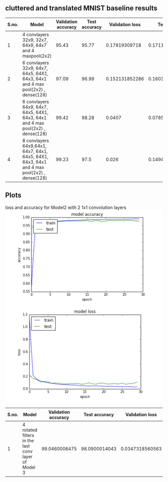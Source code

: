 ## cluttered and translated MNIST baseline results

| S.no.| Model  | Validation accuracy | Test accuracy| Validation loss | Test loss
|--- |------------- | ------------- |-------------|-----------------|-----------|
| 1 |4 convlayers 32x9, 32x7, 64x9, 64x7 and 4 maxpool(2x2) | 95.43 | 95.77 | 0.17819309718| 0.17119905455|
| 2 |6 convlayers 32x9, 64x7, 64x5, 64X1, 64x3, 64x1 and 4 max pool(2x2) , dense(128) | 97.09 | 96.99 | 0.152131852286| 0.160398687703|
| 3 |6 convlayers 64x9, 64x7, 64x5, 64X1, 64x3, 64x1 and 4 max pool(2x2) , dense(128) | 99.42 | 98.28 | 0.0407| 0.0785|
| 4 |8 convlayers 64x9,64x1, 64x7, 64x1, 64x5, 64X1, 64x3, 64x1 and 4 max pool(2x2) , dense(128) | 99.23 | 97.5 | 0.026| 0.1494|


## Plots 
loss and accuracy for Model2 with 2 1x1 convolution layers![results](https://github.com/GaoGroupUCSD/STN-exp/blob/master/images/mnist-baseline/1x1.PNG)

| S.no.| Model  | Validation accuracy | Test accuracy| Validation loss | Test loss
|--- |------------- | ------------- |-------------|-----------------|-----------|
| 1 |4 rotated filters in the last conv layer of Model 3 | 99.0460006475  | 98.0900014043 | 0.0347318560563| 0.112041048283|

